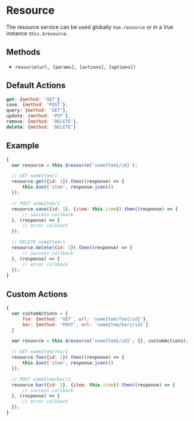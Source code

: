 # Resource

The resource service can be used globally `Vue.resource` or in a Vue instance `this.$resource`.

## Methods

* `resource(url, [params], [actions], [options])`

## Default Actions

```js
get: {method: 'GET'},
save: {method: 'POST'},
query: {method: 'GET'},
update: {method: 'PUT'},
remove: {method: 'DELETE'},
delete: {method: 'DELETE'}
```

## Example

```js
{
  var resource = this.$resource('someItem{/id}');

  // GET someItem/1
  resource.get({id: 1}).then((response) => {
      this.$set('item', response.json())
  });

  // POST someItem/1
  resource.save({id: 1}, {item: this.item}).then((response) => {
      // success callback
  }, (response) => {
      // error callback
  });

  // DELETE someItem/1
  resource.delete({id: 1}).then((response) => {
      // success callback
  }, (response) => {
      // error callback
  });
}
```

## Custom Actions

```js
{
  var customActions = {
      foo: {method: 'GET', url: 'someItem/foo{/id}'},
      bar: {method: 'POST', url: 'someItem/bar{/id}'}
  }

  var resource = this.$resource('someItem{/id}', {}, customActions);

  // GET someItem/foo/1
  resource.foo({id: 1}).then((response) => {
      this.$set('item', response.json())
  });

  // POST someItem/bar/1
  resource.bar({id: 1}, {item: this.item}).then((response) => {
      // success callback
  }, (response) => {
      // error callback
  });
}
```
